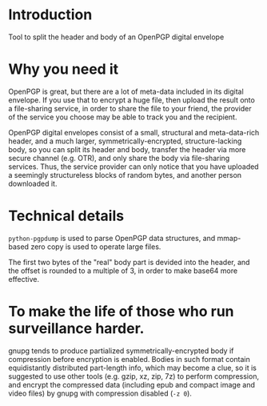 # Introduction
Tool to split the header and body of an OpenPGP digital envelope

# Why you need it
OpenPGP is great, but there are a lot of meta-data included in its digital envelope. If you use that to encrypt a huge file, then upload the result onto a file-sharing service, in order to share the file to your friend, the provider of the service you choose may be able to track you and the recipient.

OpenPGP digital envelopes consist of a small, structural and meta-data-rich header, and a much larger, symmetrically-encrypted, structure-lacking body, so you can split its header and body, transfer the header via more secure channel (e.g. OTR), and only share the body via file-sharing services. Thus, the service provider can only notice that you have uploaded a seemingly structureless blocks of random bytes, and another person downloaded it.

# Technical details
`python-pgpdump` is used to parse OpenPGP data structures, and mmap-based zero copy is used to operate large files.

The first two bytes of the "real" body part is devided into the header, and the offset is rounded to a multiple of 3, in order to make base64 more effective.

# To make the life of those who run surveillance harder.
gnupg tends to produce partialized symmetrically-encrypted body if compression before encryption is enabled. Bodies in such format contain equidistantly distributed part-length info, which may become a clue, so it is suggested to use other tools (e.g. gzip, xz, zip, 7z) to perform compression, and encrypt the compressed data (including epub and compact image and video files) by gnupg with compression disabled (`-z 0`).
